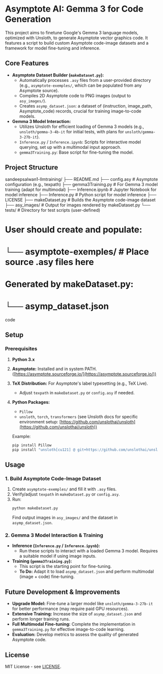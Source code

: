 # Asymptote AI: Gemma 3 for Code Generation

This project aims to finetune Google's Gemma 3 language models, optimized with Unsloth, to generate Asymptote vector graphics code. It features a script to build custom Asymptote code-image datasets and a framework for model fine-tuning and inference.

## Core Features

*   **Asymptote Dataset Builder (`makeDataset.py`):**
    *   Automatically processes `.asy` files from a user-provided directory (e.g., `asymptote-exemples/`, which can be populated from any Asymptote source).
    *   Compiles 2D Asymptote code to PNG images (output to `asy_images/`).
    *   Creates `asymp_dataset.json`: a dataset of (instruction, image_path, Asymptote_code) records, crucial for training image-to-code models.
*   **Gemma 3 Model Interaction:**
    *   Utilizes Unsloth for efficient loading of Gemma 3 models (e.g., `unsloth/gemma-3-4b-it` for initial tests, with plans for `unsloth/gemma-3-27b-it`).
    *   `Inference.py` / `Inference.ipynb`: Scripts for interactive model querying, set up with a multimodal input approach.
    *   `gemma3Training.py`: Base script for fine-tuning the model.

## Project Structure

sandeepsalwan1-llmtraining/
├── README.md
├── config.asy          # Asymptote configuration (e.g., texpath)
├── gemma3Training.py   # For Gemma 3 model training (adapt for multimodal)
├── Inference.ipynb     # Jupyter Notebook for model inference
├── Inference.py        # Python script for model inference
├── LICENSE
├── makeDataset.py      # Builds the Asymptote code-image dataset
├── asy_images/         # Output for images rendered by makeDataset.py
└── tests/              # Directory for test scripts (user-defined)
# User should create and populate:
# └── asymptote-exemples/ # Place source .asy files here
# Generated by makeDataset.py:
# └── asymp_dataset.json

code


## Setup

### Prerequisites

1.  **Python 3.x**
2.  **Asymptote:** Installed and in system PATH. ([https://asymptote.sourceforge.io/](https://asymptote.sourceforge.io/))
3.  **TeX Distribution:** For Asymptote's label typesetting (e.g., TeX Live).
    *   Adjust `texpath` in `makeDataset.py` or `config.asy` if needed.
4.  **Python Packages:**
    *   `Pillow`
    *   `unsloth`, `torch`, `transformers` (see Unsloth docs for specific environment setup: [https://github.com/unslothai/unsloth](https://github.com/unslothai/unsloth))

    Example:
    ```bash
    pip install Pillow
    pip install "unsloth[cu121] @ git+https://github.com/unslothai/unsloth.git" # Adjust for your CUDA
    ```

## Usage

### 1. Build Asymptote Code-Image Dataset

1.  Create `asymptote-exemples/` and fill it with `.asy` files.
2.  Verify/adjust `texpath` in `makeDataset.py` or `config.asy`.
3.  Run:
    ```bash
    python makeDataset.py
    ```
    Find output images in `asy_images/` and the dataset in `asymp_dataset.json`.

### 2. Gemma 3 Model Interaction & Training

*   **Inference (`Inference.py` / `Inference.ipynb`):**
    *   Run these scripts to interact with a loaded Gemma 3 model. Requires a suitable model if using image inputs.
*   **Training (`gemma3Training.py`):**
    *   This script is the starting point for fine-tuning.
    *   **To Do:** Adapt it to load `asymp_dataset.json` and perform multimodal (image + code) fine-tuning.

## Future Development & Improvements

*   **Upgrade Model:** Fine-tune a larger model like `unsloth/gemma-3-27b-it` for better performance (may require paid GPU resources).
*   **Extensive Training:** Increase the size of `asymp_dataset.json` and perform longer training runs.
*   **Full Multimodal Fine-tuning:** Complete the implementation in `gemma3Training.py` for effective image-to-code learning.
*   **Evaluation:** Develop metrics to assess the quality of generated Asymptote code.

## License

MIT License - see [LICENSE](LICENSE).

